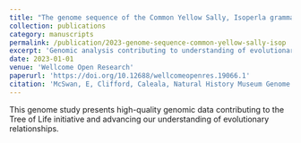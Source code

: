 ```yaml
---
title: "The genome sequence of the Common Yellow Sally, Isoperla grammatica (Poda, 1761) [version 1; peer review: awaiting peer review]"
collection: publications
category: manuscripts
permalink: /publication/2023-genome-sequence-common-yellow-sally-isop
excerpt: 'Genomic analysis contributing to understanding of evolutionary relationships.'
date: 2023-01-01
venue: 'Wellcome Open Research'
paperurl: 'https://doi.org/10.12688/wellcomeopenres.19066.1'
citation: 'McSwan, E, Clifford, Caleala, Natural History Museum Genome Acquisition Lab et al (2023). &quot;The genome sequence of the Common Yellow Sally, Isoperla grammatica (Poda, 1761) [version 1; peer review: awaiting peer review].&quot; <i>Wellcome Open Research</i> 8: 107.'
---
```


This genome study presents high-quality genomic data contributing to the Tree of Life initiative and advancing our understanding of evolutionary relationships.

